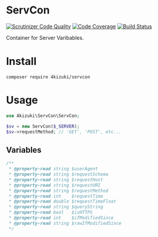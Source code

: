 # ServCon

[![Scrutinizer Code Quality](https://scrutinizer-ci.com/g/4kizuki/servcon/badges/quality-score.png?b=master)](https://scrutinizer-ci.com/g/4kizuki/servcon/?branch=master)
[![Code Coverage](https://scrutinizer-ci.com/g/4kizuki/servcon/badges/coverage.png?b=master)](https://scrutinizer-ci.com/g/4kizuki/servcon/?branch=master)
[![Build Status](https://scrutinizer-ci.com/g/4kizuki/servcon/badges/build.png?b=master)](https://scrutinizer-ci.com/g/4kizuki/servcon/build-status/master)

Container for Server Varibables.


# Install

`composer require 4kizuki/servcon`

# Usage

```php
use Akizuki\ServCon\ServCon;

$sv = new ServCon($_SERVER);
$sv->requestMethod; // 'GET', 'POST', etc...
```

## Variables
```php
/**
 * @property-read string $userAgent
 * @property-read string $requestSchema
 * @property-read string $requestHost
 * @property-read string $requestURI
 * @property-read string $requestMethod
 * @property-read int    $requestTime
 * @property-read double $requestTimeFloat
 * @property-read string $queryString
 * @property-read bool   $isHTTPS
 * @property-read int    $ifModifiedSince
 * @property-read string $rawIfModifiedSince
 */
```